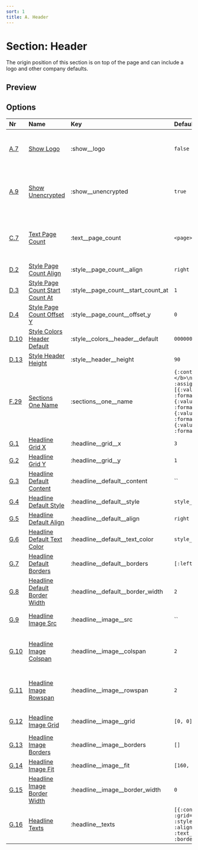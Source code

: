 ```yaml
---
sort: 1
title: A. Header
---
```


# Section: Header

The origin position of this section is on top of the page and can include a logo and other company defaults.


## Preview

<div >
    <canvas id='canvas' search='header' palette='section_detail'></canvas>
</div>
<script src="../assets/js/marker.js"></script>  
 

## Options

| **Nr** | **Name** | **Key** | **Default** | **Description** |
| :--- | :--- | :--- | :--- | :--- |
| [A.7](/options/#show) | [Show Logo](/options/show__logo) | :show__logo | `false` | Show or Hide Logo. To set your Image path or base64 string visit [headline__image__src](../options/headline__image__src.html) |
| [A.9](/options/#show) | [Show Unencrypted](/options/show__unencrypted) | :show__unencrypted | `true` | Encrypt or unencrypt .pdf document. To set a password visit [Payload](../payload/#example) #example > document > encrypted |
| [C.7](/options/#text) | [Text Page Count](/options/text__page_count) | :text__page_count | `<page> / <total>` | Set Page count output here. Use `<page>` to show current page number and `<total>` to show sum of all pages. |
| [D.2](/options/#style) | [Style Page Count Align](/options/style__page_count__align) | :style__page_count__align | `right` | Set Page Count alignment |
| [D.3](/options/#style) | [Style Page Count Start Count At](/options/style__page_count__start_count_at) | :style__page_count__start_count_at | `1` | Start to count from. |
| [D.4](/options/#style) | [Style Page Count Offset Y](/options/style__page_count__offset_y) | :style__page_count__offset_y | `0` | Set an `y offset` for page count string. |
| [D.10](/options/#style) | [Style Colors Header Default](/options/style__colors__header__default) | :style__colors__header__default | `000000` | Set background color for header section |
| [D.13](/options/#style) | [Style Header Height](/options/style__header__height) | :style__header__height | `90` | Set total height of header section. |
| [F.29](/options/#sections) | [Sections One Name](/options/sections__one__name) | :sections__one__name | `{:content=>nil, :struct=>"<b><<--a-->></b>\n<<--b-->>\n<<--c-->>\n<<--d-->>", :assigns=>[{:value=>:payload__from__address__name, :format=>nil}, {:value=>:payload__from__address__phrase, :format=>nil}, {:value=>:payload__from__address__city, :format=>nil}, {:value=>:payload__from__address__country, :format=>nil}]}` | Define text in section "one" (header) |
| [G.1](/options/#headline) | [Headline Grid X](/options/headline__grid__x) | :headline__grid__x | `3` | Set grid size on the `x axis`. |
| [G.2](/options/#headline) | [Headline Grid Y](/options/headline__grid__y) | :headline__grid__y | `1` | Set grid size on the `y axis`. |
| [G.3](/options/#headline) | [Headline Default Content](/options/headline__default__content) | :headline__default__content | `` | `Autofill` every cell with content if you wish. |
| [G.4](/options/#headline) | [Headline Default Style](/options/headline__default__style) | :headline__default__style | `style__document__font_size__small` | Set `font style` as a reference. |
| [G.5](/options/#headline) | [Headline Default Align](/options/headline__default__align) | :headline__default__align | `right` | Set default aligment behaviour of text. |
| [G.6](/options/#headline) | [Headline Default Text Color](/options/headline__default__text_color) | :headline__default__text_color | `style__colors__header__default` | Set `default text` color in section "one" (headline). |
| [G.7](/options/#headline) | [Headline Default Borders](/options/headline__default__borders) | :headline__default__borders | `[:left]` | Set `border type` in section "one" (headline). |
| [G.8](/options/#headline) | [Headline Default Border Width](/options/headline__default__border_width) | :headline__default__border_width | `2` | Set `border width` in section "one" (headline). |
| [G.9](/options/#headline) | [Headline Image Src](/options/headline__image__src) | :headline__image__src | `` | Set local `image path` for company logo, use .png or .jpg |
| [G.10](/options/#headline) | [Headline Image Colspan](/options/headline__image__colspan) | :headline__image__colspan | `2` | Set how many cells in the `columns (x)` direction should be merge to show the image. |
| [G.11](/options/#headline) | [Headline Image Rowspan](/options/headline__image__rowspan) | :headline__image__rowspan | `2` | Set how many cells in the `rows (y)` direction should be merge to show the image. |
| [G.12](/options/#headline) | [Headline Image Grid](/options/headline__image__grid) | :headline__image__grid | `[0, 0]` | Set start position `[ columns x, rows y ]` of image. |
| [G.13](/options/#headline) | [Headline Image Borders](/options/headline__image__borders) | :headline__image__borders | `[]` | Set `border type` of image cell. |
| [G.14](/options/#headline) | [Headline Image Fit](/options/headline__image__fit) | :headline__image__fit | `[160, 100]` | Use `fit size` to adjust the image. |
| [G.15](/options/#headline) | [Headline Image Border Width](/options/headline__image__border_width) | :headline__image__border_width | `0` | Set `border width` of image cell. |
| [G.16](/options/#headline) | [Headline Texts](/options/headline__texts) | :headline__texts | `[{:content=>:sections__one__name__content, :grid=>[2, 0], :style=>:style__document__font_size__h1, :align=>:right, :text_color=>:style__colors__header__default, :borders=>[], :border_width=>0}]` | Set a reference to `string data`. |


